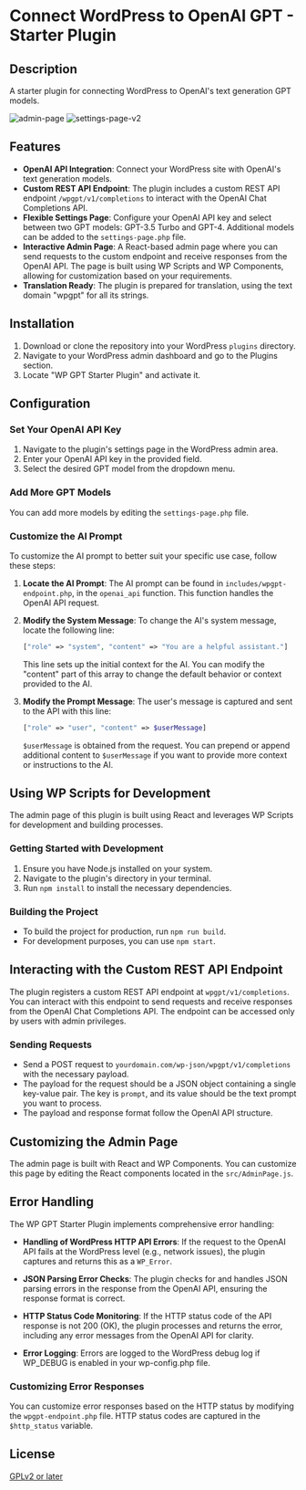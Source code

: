 # Connect WordPress to OpenAI GPT - Starter Plugin

## Description

A starter plugin for connecting WordPress to OpenAI's text generation GPT models.

<img alt="admin-page" src="https://github.com/virgiliud/wp-gpt-starter/assets/3076742/569f0d35-1469-4296-9fe0-86ccc744eca6">

<img alt="settings-page-v2" src="https://github.com/virgiliud/wp-gpt-starter/assets/3076742/25125e2b-f346-4b8c-b5cf-0708af6b91f4">

## Features

- **OpenAI API Integration**: Connect your WordPress site with OpenAI's text generation models.
- **Custom REST API Endpoint**: The plugin includes a custom REST API endpoint `/wpgpt/v1/completions` to interact with the OpenAI Chat Completions API.
- **Flexible Settings Page**: Configure your OpenAI API key and select between two GPT models: GPT-3.5 Turbo and GPT-4. Additional models can be added to the `settings-page.php` file.
- **Interactive Admin Page**: A React-based admin page where you can send requests to the custom endpoint and receive responses from the OpenAI API. The page is built using WP Scripts and WP Components, allowing for customization based on your requirements.
- **Translation Ready**: The plugin is prepared for translation, using the text domain "wpgpt" for all its strings.

## Installation

1. Download or clone the repository into your WordPress `plugins` directory.
2. Navigate to your WordPress admin dashboard and go to the Plugins section.
3. Locate "WP GPT Starter Plugin" and activate it.

## Configuration

### Set Your OpenAI API Key

1. Navigate to the plugin's settings page in the WordPress admin area.
2. Enter your OpenAI API key in the provided field.
3. Select the desired GPT model from the dropdown menu.

### Add More GPT Models

You can add more models by editing the `settings-page.php` file.

### Customize the AI Prompt

To customize the AI prompt to better suit your specific use case, follow these steps:

1. **Locate the AI Prompt**: 
   The AI prompt can be found in `includes/wpgpt-endpoint.php`, in the `openai_api` function. This function handles the OpenAI API request.

2. **Modify the System Message**: 
   To change the AI's system message, locate the following line:
   ```php
   ["role" => "system", "content" => "You are a helpful assistant."]
   ```
   This line sets up the initial context for the AI. You can modify the "content" part of this array to change the default behavior or context provided to the AI.

3. **Modify the Prompt Message**: 
   The user's message is captured and sent to the API with this line:
   ```php
   ["role" => "user", "content" => $userMessage]
   ```
   `$userMessage` is obtained from the request. You can prepend or append additional content to `$userMessage` if you want to provide more context or instructions to the AI.

## Using WP Scripts for Development

The admin page of this plugin is built using React and leverages WP Scripts for development and building processes.

### Getting Started with Development

1. Ensure you have Node.js installed on your system.
2. Navigate to the plugin's directory in your terminal.
3. Run `npm install` to install the necessary dependencies.

### Building the Project

- To build the project for production, run `npm run build`.
- For development purposes, you can use `npm start`.

## Interacting with the Custom REST API Endpoint

The plugin registers a custom REST API endpoint at `wpgpt/v1/completions`. You can interact with this endpoint to send requests and receive responses from the OpenAI Chat Completions API. The endpoint can be accessed only by users with admin privileges.

### Sending Requests

- Send a POST request to `yourdomain.com/wp-json/wpgpt/v1/completions` with the necessary payload.
- The payload for the request should be a JSON object containing a single key-value pair. The key is `prompt`, and its value should be the text prompt you want to process.
- The payload and response format follow the OpenAI API structure.

## Customizing the Admin Page

The admin page is built with React and WP Components. You can customize this page by editing the React components located in the `src/AdminPage.js`.

## Error Handling

The WP GPT Starter Plugin implements comprehensive error handling:

- **Handling of WordPress HTTP API Errors**: If the request to the OpenAI API fails at the WordPress level (e.g., network issues), the plugin captures and returns this as a `WP_Error`.

- **JSON Parsing Error Checks**: The plugin checks for and handles JSON parsing errors in the response from the OpenAI API, ensuring the response format is correct.

- **HTTP Status Code Monitoring**: If the HTTP status code of the API response is not 200 (OK), the plugin processes and returns the error, including any error messages from the OpenAI API for clarity.

- **Error Logging**: Errors are logged to the WordPress debug log if WP_DEBUG is enabled in your wp-config.php file.

### Customizing Error Responses

You can customize error responses based on the HTTP status by modifying the `wpgpt-endpoint.php` file. HTTP status codes are captured in the `$http_status` variable. 

## License

[GPLv2 or later](https://www.gnu.org/licenses/gpl-2.0.html)

